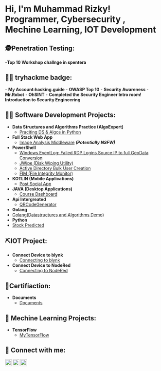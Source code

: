 <h1>Hi, I'm Muhammad Rizky! <br/><a>Programmer</a>, <a >Cybersecurity </a>, <a>Mechine Learning</a>, <a>IOT Development</a>

<h2>🕵️Penetration Testing:</h2>
-<b>Top 10 Workshop challnge in spentera</b>

<h2>👨‍💻 tryhackme badge:</h2>
- <b>My Account:hacking.guide</b>
- <b>OWASP Top 10</b>
- <b>Security Awareness</b>
- <b>Mr.Robot</b>
- <b>OhSINT</b>
- <b>Completed the Security Engineer Intro room! Introduction to Security Engineering</b>



<h2>👨‍💻 Software Development Projects:</h2>

- <b>Data Structures and Algorithms Practice (AlgoExpert)</b>
  - [Praciting DS & Algos in Python](https://github.com/MuhammadRizky1023/Algorithms-Practice)
- <b>Full Stack Web App</b>
  - [Image Analysis Middleware](https://github.com/MuhammadRizky1023/4chan-Image-Analysis-Middleware-C964) <b><i>(Potentially NSFW)</b></i>
- <b>PowerShell</b>
  - [Windows EventLog: Failed RDP Logins Source IP to full GeoData Conversion](https://github.com/MuhammadRizky1023/Sentinel-Lab-)
  - [JWipe (Disk Wiping Utility)](https://github.com/MuhammadRizky1023/JwipePowerShell)
  - [Active Directory Bulk User Creation](https://github.com/MuhammadRizky1023/AD_PS)
  - [FIM (File Integrity Monitor)](https://github.com/MuhammadRizky1023/Integrity-FIM)
- <b>KOTLIN (Mobile Applications)</b>
  - [Post Social App](https://github.com/MuhammadRizky1023/Post-Social)
- <b>JAVA (Desktop Applications)</b>
  - [Course Dashboard](https://github.com/MuhammadRizky1023/CourseDashboard)
- <b>Api Intergreated</b>
  - [QRCodeGenerator](https://github.com/MuhammadRizky1023/QRCodeGenerator)
 - <b>Golang</b>
  - [Golang(Datastructures and Algorithms Demo)](https://github.com/MuhammadRizky1023/golang-developer)
  - <b>Python</b>
  - [Stock Predicted]( https://github.com/MuhammadRizky1023/stockpredicted)


<h2>⛏️IOT Project:</h2>

- <b>Connect Device to blynk</b>
  - [Connecting to blynk](https://github.com/MuhammadRizky1023/ConnectToBylink)
- <b>Connect Device to NodeRed</b>
  - [Connecting to NodeRed](https://github.com/MuhammadRizky1023/ConnectToNodeRed)

<h2>📃Certifiaction:</h2>

- <b>Documents</b>
  - [Documents](https://drive.google.com/drive/folders/1HDJlgJa4ZC0WQ6-jNZmnY6FVblUA6Q4F?usp=drive_link)

<h2>🦿 Mechine Learning Projects:</h2>

- <b>TensorFlow</b>
  - [MyTensorFlow](https://github.com/MuhammadRizky1023/MyTensorFlow)


<h2> 🤳 Connect with me:</h2>

[<img align="left" alt="JoshMadakor | Twitter" width="22px" src="https://cdn.jsdelivr.net/npm/simple-icons@v3/icons/twitter.svg" />][twitter]
[<img align="left" alt="JoshMadakor | LinkedIn" width="22px" src="https://cdn.jsdelivr.net/npm/simple-icons@v3/icons/linkedin.svg" />][linkedin]
[<img align="left" alt="JoshMadakor | Instagram" width="22px" src="https://cdn.jsdelivr.net/npm/simple-icons@v3/icons/instagram.svg" />][instagram]

[twitter]: https://twitter.com/MuhammadRi24683
[instagram]: https://www.instagram.com/rizky_muhammad01234/
[linkedin]: https://www.linkedin.com/in/muhammad-rizky-734150173/

<!--
**MuhammadRizky1023/MuhammadRizky1023** is a ✨ _special_ ✨ repository because its `README.md` (this file) appears on your GitHub profile.

Here are some ideas to get you started:

- 🔭 I’m currently working on ...
- 🌱 I’m currently learning ...
- 👯 I’m looking to collaborate on ...
- 🤔 I’m looking for help with ...
- 💬 Ask me about ...
- 📫 How to reach me: ...
- 😄 Pronouns: ...
- ⚡ Fun fact: ...
-->
